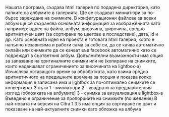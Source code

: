 Нашата програма, създава html галерия по подадена директория, като папките са албумите в галерията. Ще се създават миниатюри за по-бързо зареждане на снимките. В конфигурационни файлове за всеки албум ще се съхранява основната информация за изображенията като например: адрес на файла, албум, височина, широчина, средно аритметичен цвят (за сортиране по цветове в последствие), дата, id и др. Като основната идея на проекта е готовата html галерия, която е напълно независима и работи сама за себе си, да се качва автоматично онлайн или снимките да се качват във facebook автоматично като се подреждат в съответния албум. Допълнителни възможности има опция за запазване на оригиналните снимки или не (копиране на снимките, които надвишават ограничението за височината на lightbox-а) Изчислява оставащото време за обработката, като взима средно аритметичното на предишните времена за порция и показва колко информация е записана има и lightbox за по-оптимално снимките се конвертират 3 пъти 1 - миниатюри 2 - квадрати за предварителния изглед (обложката на албумите) 3 - снимка за визуализация в lightbox-а Въведено е ограничение за пропорциите на снимките (по желание) В най-новата ни версия на Citra 1.3.5 има опция за сортиране по цвят и показване на най-актуалните снимки като обложка на албума 

